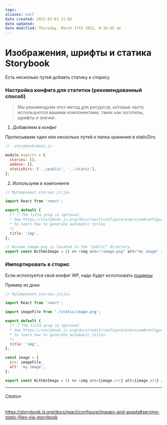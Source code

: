 ```yaml
---
tags: 
aliases: null
date created: 2022-03-03 11:03
date updated:
date modified: Thursday, March 17th 2022, 9:36:45 am
---
```


# Изображения, шрифты и статика Storybook

Есть несколько путей добавть статику к сторису

### Настройка конфига для статитки (рекомендованный способ)

>Мы рекомендуем этот метод для ресурсов, которые часто используются вашими компонентами, таких как логотипы, шрифты и значки.

1. Добавляем в конфиг

Прописываем один или несколько путей к папка хранения в staticDirs

```js
// .storybook/main.js

module.exports = {
  stories: [],
  addons: [],
  staticDirs: ['../public', '../static'],
};
```

2. Используем в компоненте

```js
// MyComponent.stories.js|jsx

import React from 'react';

export default {
  /* 👇 The title prop is optional.
  * See https://storybook.js.org/docs/react/configure/overview#configure-story-loading
  * to learn how to generate automatic titles
  */
  title: 'img',
};

// Assume image.png is located in the "public" directory.
export const WithAnImage = () => <img src="/image.png" alt="my image" />;
```

### Импортировать в сторис

Если исползуется свой конфиг WP, надо будет исползовать [лоадеры](https://v4.webpack.js.org/loaders/)

Пример из доки

```js
// MyComponent.stories.js|jsx

import React from 'react';

import imageFile from './static/image.png';

export default {
  /* 👇 The title prop is optional.
  * See https://storybook.js.org/docs/react/configure/overview#configure-story-loading
  * to learn how to generate automatic titles
  */
  title: 'img',
};

const image = {
  src: imageFile,
  alt: 'my image',
};

export const WithAnImage = () => <img src={image.src} alt={image.alt} />;
```

---

###### Citation

https://storybook.js.org/docs/react/configure/images-and-assets#serving-static-files-via-storybook
